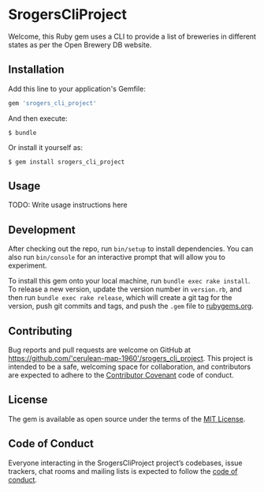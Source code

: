 # SrogersCliProject

Welcome, this Ruby gem uses a CLI to provide a list of breweries in different states as per the Open Brewery DB website.

## Installation

Add this line to your application's Gemfile:

```ruby
gem 'srogers_cli_project'
```

And then execute:

    $ bundle

Or install it yourself as:

    $ gem install srogers_cli_project

## Usage

TODO: Write usage instructions here

## Development

After checking out the repo, run `bin/setup` to install dependencies. You can also run `bin/console` for an interactive prompt that will allow you to experiment.

To install this gem onto your local machine, run `bundle exec rake install`. To release a new version, update the version number in `version.rb`, and then run `bundle exec rake release`, which will create a git tag for the version, push git commits and tags, and push the `.gem` file to [rubygems.org](https://rubygems.org).

## Contributing

Bug reports and pull requests are welcome on GitHub at https://github.com/'cerulean-map-1960'/srogers_cli_project. This project is intended to be a safe, welcoming space for collaboration, and contributors are expected to adhere to the [Contributor Covenant](http://contributor-covenant.org) code of conduct.

## License

The gem is available as open source under the terms of the [MIT License](https://opensource.org/licenses/MIT).

## Code of Conduct

Everyone interacting in the SrogersCliProject project’s codebases, issue trackers, chat rooms and mailing lists is expected to follow the [code of conduct](https://github.com/'cerulean-map-1960'/srogers_cli_project/blob/master/CODE_OF_CONDUCT.md).
